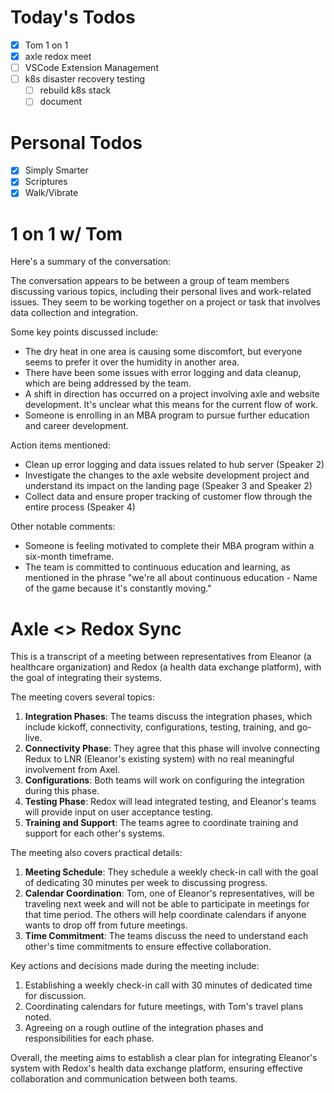 # Today's Todos

- [x] Tom 1 on 1
- [x] axle redox meet
- [ ] VSCode Extension Management
- [ ] k8s disaster recovery testing
  - [ ] rebuild k8s stack
  - [ ] document

# Personal Todos

- [x] Simply Smarter
- [x] Scriptures
- [x] Walk/Vibrate

# 1 on 1 w/ Tom
Here's a summary of the conversation:

The conversation appears to be between a group of team members discussing various topics, including their personal lives and work-related issues. They seem to be working together on a project or task that involves data collection and integration.

Some key points discussed include:

* The dry heat in one area is causing some discomfort, but everyone seems to prefer it over the humidity in another area.
* There have been some issues with error logging and data cleanup, which are being addressed by the team.
* A shift in direction has occurred on a project involving axle and website development. It's unclear what this means for the current flow of work.
* Someone is enrolling in an MBA program to pursue further education and career development.

Action items mentioned:

* Clean up error logging and data issues related to hub server (Speaker 2)
* Investigate the changes to the axle website development project and understand its impact on the landing page (Speaker 3 and Speaker 2)
* Collect data and ensure proper tracking of customer flow through the entire process (Speaker 4)

Other notable comments:

* Someone is feeling motivated to complete their MBA program within a six-month timeframe.
* The team is committed to continuous education and learning, as mentioned in the phrase "we're all about continuous education - Name of the game because it's constantly moving."


# Axle <> Redox Sync
This is a transcript of a meeting between representatives from Eleanor (a healthcare organization) and Redox (a health data exchange platform), with the goal of integrating their systems.

The meeting covers several topics:

1. **Integration Phases**: The teams discuss the integration phases, which include kickoff, connectivity, configurations, testing, training, and go-live.
2. **Connectivity Phase**: They agree that this phase will involve connecting Redux to LNR (Eleanor's existing system) with no real meaningful involvement from Axel.
3. **Configurations**: Both teams will work on configuring the integration during this phase.
4. **Testing Phase**: Redox will lead integrated testing, and Eleanor's teams will provide input on user acceptance testing.
5. **Training and Support**: The teams agree to coordinate training and support for each other's systems.

The meeting also covers practical details:

1. **Meeting Schedule**: They schedule a weekly check-in call with the goal of dedicating 30 minutes per week to discussing progress.
2. **Calendar Coordination**: Tom, one of Eleanor's representatives, will be traveling next week and will not be able to participate in meetings for that time period. The others will help coordinate calendars if anyone wants to drop off from future meetings.
3. **Time Commitment**: The teams discuss the need to understand each other's time commitments to ensure effective collaboration.

Key actions and decisions made during the meeting include:

1. Establishing a weekly check-in call with 30 minutes of dedicated time for discussion.
2. Coordinating calendars for future meetings, with Tom's travel plans noted.
3. Agreeing on a rough outline of the integration phases and responsibilities for each phase.

Overall, the meeting aims to establish a clear plan for integrating Eleanor's system with Redox's health data exchange platform, ensuring effective collaboration and communication between both teams.
